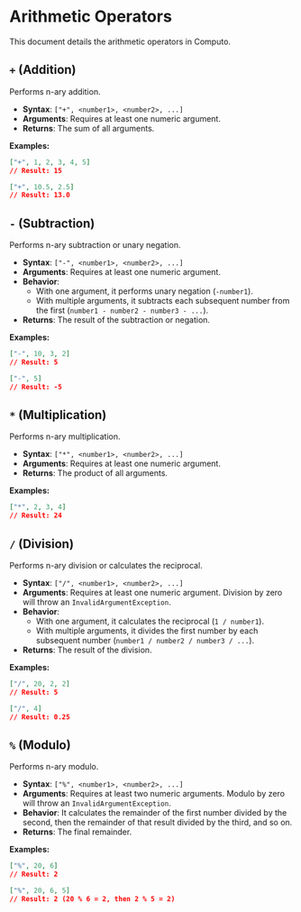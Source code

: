 # Arithmetic Operators

This document details the arithmetic operators in Computo.

## `+` (Addition)

Performs n-ary addition.

-   **Syntax**: `["+", <number1>, <number2>, ...]`
-   **Arguments**: Requires at least one numeric argument.
-   **Returns**: The sum of all arguments.

**Examples:**
```json
["+", 1, 2, 3, 4, 5] 
// Result: 15

["+", 10.5, 2.5]
// Result: 13.0
```

## `-` (Subtraction)

Performs n-ary subtraction or unary negation.

-   **Syntax**: `["-", <number1>, <number2>, ...]`
-   **Arguments**: Requires at least one numeric argument.
-   **Behavior**:
    -   With one argument, it performs unary negation (`-number1`).
    -   With multiple arguments, it subtracts each subsequent number from the first (`number1 - number2 - number3 - ...`).
-   **Returns**: The result of the subtraction or negation.

**Examples:**
```json
["-", 10, 3, 2]
// Result: 5

["-", 5]
// Result: -5
```

## `*` (Multiplication)

Performs n-ary multiplication.

-   **Syntax**: `["*", <number1>, <number2>, ...]`
-   **Arguments**: Requires at least one numeric argument.
-   **Returns**: The product of all arguments.

**Examples:**
```json
["*", 2, 3, 4]
// Result: 24
```

## `/` (Division)

Performs n-ary division or calculates the reciprocal.

-   **Syntax**: `["/", <number1>, <number2>, ...]`
-   **Arguments**: Requires at least one numeric argument. Division by zero will throw an `InvalidArgumentException`.
-   **Behavior**:
    -   With one argument, it calculates the reciprocal (`1 / number1`).
    -   With multiple arguments, it divides the first number by each subsequent number (`number1 / number2 / number3 / ...`).
-   **Returns**: The result of the division.

**Examples:**
```json
["/", 20, 2, 2]
// Result: 5

["/", 4]
// Result: 0.25
```

## `%` (Modulo)

Performs n-ary modulo.

-   **Syntax**: `["%", <number1>, <number2>, ...]`
-   **Arguments**: Requires at least two numeric arguments. Modulo by zero will throw an `InvalidArgumentException`.
-   **Behavior**: It calculates the remainder of the first number divided by the second, then the remainder of that result divided by the third, and so on.
-   **Returns**: The final remainder.

**Examples:**
```json
["%", 20, 6] 
// Result: 2

["%", 20, 6, 5]
// Result: 2 (20 % 6 = 2, then 2 % 5 = 2)
```
